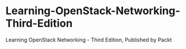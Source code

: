 # Learning-OpenStack-Networking-Third-Edition
Learning OpenStack Networking - Third Edition, Published by Packt

